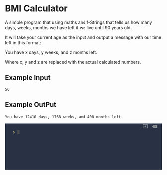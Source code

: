 
# BMI Calculator

A simple program that using maths and f-Strings that tells us how many days, weeks, months we have left if we live until 90 years old.

It will take your current age as the input and output a message with our time left in this format:

You have x days, y weeks, and z months left.

Where x, y and z are replaced with the actual calculated numbers.


## Example Input

```
56
```

## Example OutPut

```
You have 12410 days, 1768 weeks, and 408 months left.
```
![BMI_Calculator](https://github.com/Abdurahman-hassan/100DaysOfCode/blob/main/DayTwo/2.3.Life_In_Weeks/2.3.life_in_weeks.gif?raw=true)
